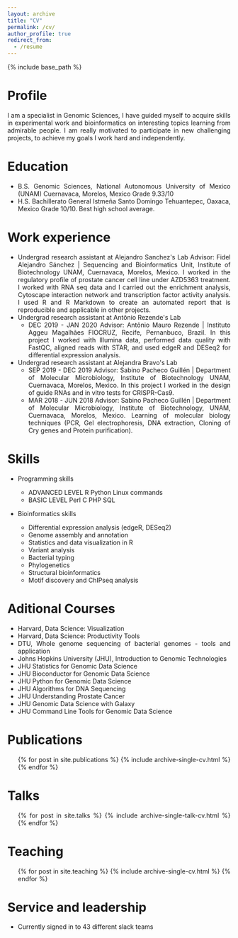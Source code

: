 ```yaml
---
layout: archive
title: "CV"
permalink: /cv/
author_profile: true
redirect_from:
  - /resume
---
```


{% include base_path %}

Profile
======
<div style="text-align: justify">
I am a specialist in Genomic Sciences, I have guided myself to acquire skills in experimental work and bioinformatics on interesting topics learning from admirable people. I am really motivated to participate in new challenging projects, to achieve my goals I work hard and independently.

Education
======

* B.S. 
  Genomic Sciences, National Autonomous University of Mexico (UNAM) 
  Cuernavaca, Morelos, Mexico 
  Grade 9.33/10 
* H.S. 
  Bachillerato General Istmeña 
  Santo Domingo Tehuantepec, Oaxaca, Mexico Grade 10/10.
  Best high school average. 
 
Work experience
======
* Undergrad research assistant at Alejandro Sanchez's Lab
  Advisor: Fidel Alejandro Sánchez | Sequencing and Bioinformatics Unit, Institute of Biotechnology UNAM, Cuernavaca, Morelos, Mexico.
  I worked in the regulatory profile of prostate cancer cell line under AZD5363 treatment. I worked with RNA seq data and I carried out the enrichment analysis, Cytoscape interaction network and transcription factor activity analysis. I used R and R Markdown to create an automated report that is reproducible and applicable in other projects.
* Undergrad research assistant at Antônio Rezende's Lab
   * DEC 2019 - JAN 2020
     Advisor: Antônio Mauro Rezende | Instituto Aggeu Magalhães FIOCRUZ, Recife, Pernanbuco, Brazil.
     In this project I worked with Illumina data, performed data quality with FastQC, aligned reads with STAR, and used edgeR and DESeq2 for differential expression analysis.
* Undergrad research assistant at Alejandra Bravo's Lab
  * SEP 2019 - DEC 2019
   Advisor: Sabino Pacheco Guillén | Department of Molecular Microbiology, Institute of Biotechnology UNAM, Cuernavaca, Morelos, Mexico.
   In this project I worked in the design of guide RNAs and in vitro tests for CRISPR-Cas9.
  * MAR 2018 - JUN 2018
  Advisor: Sabino Pacheco Guillén | Department of Molecular Microbiology, Institute of Biotechnology, UNAM, Cuernavaca, Morelos, Mexico.
  Learning of molecular biology techniques (PCR, Gel electrophoresis, DNA extraction, Cloning of Cry genes and Protein purification).
  
Skills
======
* Programming skills
  * ADVANCED LEVEL
    R
    Python
    Linux commands
  * BASIC LEVEL
    Perl
    C
    PHP
    SQL
    
* Bioinformatics skills
  * Differential expression analysis (edgeR, DESeq2)
  * Genome assembly and annotation
  * Statistics and data visualization in R
  * Variant analysis
  * Bacterial typing
  * Phylogenetics
  * Structural bioinformatics
  * Motif discovery and ChIPseq analysis
 
Aditional Courses
======
 * Harvard, Data Science: Visualization
 * Harvard, Data Science: Productivity Tools
 * DTU, Whole genome sequencing of bacterial genomes - tools and application
 * Johns Hopkins University (JHU), Introduction to Genomic Technologies
 * JHU Statistics for Genomic Data Science
 * JHU Bioconductor for Genomic Data Science
 * JHU Python for Genomic Data Science
 * JHU Algorithms for DNA Sequencing
 * JHU Understanding Prostate Cancer
 * JHU Genomic Data Science with Galaxy
 * JHU Command Line Tools for Genomic Data Science

Publications
======
  <ul>{% for post in site.publications %}
    {% include archive-single-cv.html %}
  {% endfor %}</ul>
  
Talks
======
  <ul>{% for post in site.talks %}
    {% include archive-single-talk-cv.html %}
  {% endfor %}</ul>
  
Teaching
======
  <ul>{% for post in site.teaching %}
    {% include archive-single-cv.html %}
  {% endfor %}</ul>
  
Service and leadership
======
* Currently signed in to 43 different slack teams
</div>
